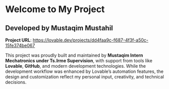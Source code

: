 # Welcome to My Project

## Developed by Mustaqim Mustahil

**Project URL**: https://lovable.dev/projects/dd4faa9c-f687-4f3f-a50c-15fe374be067

This project was proudly built and maintained by **Mustaqim Intern Mechatronics under Ts.Irme Supervision**, with support from tools like **Lovable**, **GitHub**, and modern development technologies. While the development workflow was enhanced by Lovable’s automation features, the design and customization reflect my personal input, creativity, and technical decisions.
